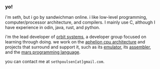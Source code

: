 ### yo!

i'm seth, but i go by sandwichman online. i like low-level programming, computer/processor architecture, and compilers. I mainly use C, although I have experience in odin, java, rust, and python.

i'm the lead developer of [orbit systems](https://github.com/orbit-systems), a developer group focused on learning through doing. we work on the [aphelion cpu architecture](https://github.com/orbit-systems/aphelion) and projects that surround and support it, such as its [emulator](https://github.com/orbit-systems/comet), its [assembler](https://github.com/orbit-systems/comet), and the [mars programming language](https://github.com/orbit-systems/mars).

you can contact me at `sethpoulsen[at]gmail.com`.
